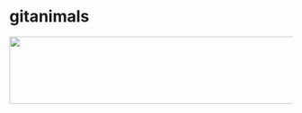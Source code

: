 # gitanimals

<a href="https://github.com/devxb/gitanimals">
  <img src="https://render.gitanimals.org/lines/{kyeongjub-dev}?pet-id=1" width="1000" height="120"/>
</a>
